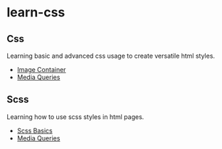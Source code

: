 # learn-css

## Css

Learning basic and advanced css usage to create versatile html styles.

- [Image Container](css/image-container/README.md)
- [Media Queries](css/media-queries/README.md)

## Scss

Learning how to use scss styles in html pages.

- [Scss Basics](scss/basics/README.md)
- [Media Queries](scss/media-queries/README.md)
